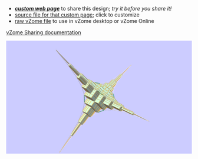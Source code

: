 
 - [***custom web page***][post] to share this design; *try it before you share it!*
 - [source file for that custom page][source]; click to customize
 - [raw vZome file][raw] to use in vZome desktop or vZome Online

[vZome Sharing documentation](https://vzome.github.io/vzome/sharing.html#how-it-works)

![Image](<RD-modulated-concave-tetrahedral.png>)


[post]: <https://John-Kostick.github.io/vzome-sharing/2021/12/29/RD-modulated-concave-tetrahedral-20-00-06.html>
[source]: <https://github.com/John-Kostick/vzome-sharing/edit/main/_posts/2021-12-29-RD-modulated-concave-tetrahedral-20-00-06.md>
[raw]: <https://raw.githubusercontent.com/John-Kostick/vzome-sharing/main/2021/12/29/20-00-06-RD-modulated-concave-tetrahedral/RD-modulated-concave-tetrahedral.vZome>